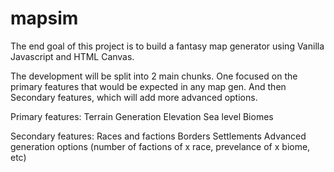 # mapsim

The end goal of this project is to build a fantasy map generator using Vanilla Javascript and HTML Canvas.

The development will be split into 2 main chunks. One focused on the primary features that would be expected in any map gen. And then Secondary features, which will add more advanced options.

Primary features:
  Terrain Generation
  Elevation
  Sea level
  Biomes

Secondary features:
  Races and factions
  Borders
  Settlements
  Advanced generation options (number of factions of x race, prevelance of x biome, etc)
